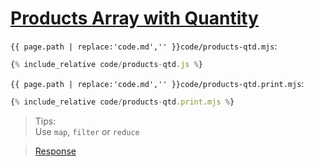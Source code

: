 # [Products Array with Quantity](code.zip)

`{{ page.path | replace:'code.md','' }}code/products-qtd.mjs`:

```js
{% include_relative code/products-qtd.js %}
```

`{{ page.path | replace:'code.md','' }}code/products-qtd.print.mjs`:

```js
{% include_relative code/products-qtd.print.mjs %}
```

> Tips:<br>
> Use `map`, `filter` or `reduce`

> [Response](response/products.js)
